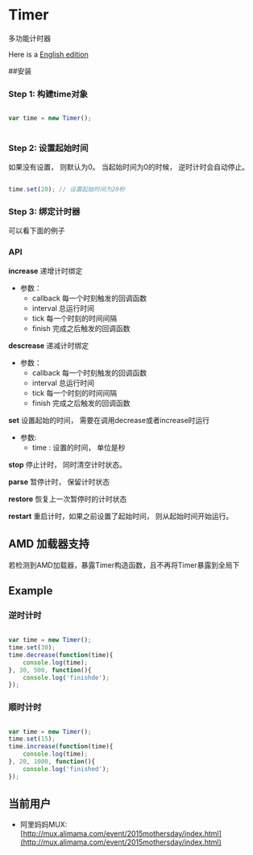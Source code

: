 # Timer
多功能计时器

Here is a [English edition](README_US.md)

##安装

### Step 1: 构建time对象

```javascript

var time = new Timer();
 
```

### Step 2: 设置起始时间
如果没有设置， 则默认为0。 当起始时间为0的时候， 逆时计时会自动停止。

```javascript

time.set(20); // 设置起始时间为20秒

```


### Step 3: 绑定计时器
可以看下面的例子


### API

**increase**
递增计时绑定

+ 参数： 
    - callback 每一个时刻触发的回调函数
    - interval 总运行时间
    - tick     每一个时刻的时间间隔
    - finish   完成之后触发的回调函数

**descrease**
递减计时绑定

+ 参数： 
    - callback 每一个时刻触发的回调函数
    - interval 总运行时间
    - tick     每一个时刻的时间间隔
    - finish   完成之后触发的回调函数


**set**
设置起始的时间， 需要在调用decrease或者increase时运行
+ 参数:
    - time : 设置的时间， 单位是秒
    
**stop**
停止计时， 同时清空计时状态。

**parse**
暂停计时， 保留计时状态

**restore**
恢复上一次暂停时的计时状态

**restart**
重启计时，如果之前设置了起始时间， 则从起始时间开始运行。


## AMD 加载器支持
若检测到AMD加载器，暴露Timer构造函数，且不再将Timer暴露到全局下

## Example

### 逆时计时
```javascript
    
var time = new Timer();
time.set(30);
time.decrease(function(time){
    console.log(time);
}, 30, 500, function(){
    console.log('finishde');
});

```

### 顺时计时
``` javascript

var time = new Timer();
time.set(15);
time.increase(function(time){
    console.log(time);
}, 20, 1000, function(){
    console.log('finished');
});

```

## 当前用户

* 阿里妈妈MUX:[http://mux.alimama.com/event/2015mothersday/index.html](http://mux.alimama.com/event/2015mothersday/index.html)





